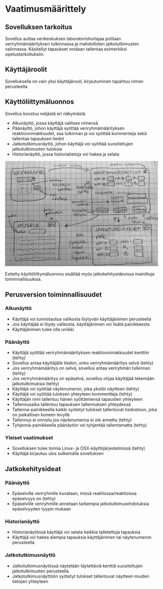 # Vaatimusmäärittely

## Sovelluksen tarkoitus

Sovellus auttaa verikeskuksen laboratoriohoitajaa potilaan veriryhmämäärityksen tulkinnassa ja mahdollisten jatkotutkimusten valinnassa. Käsitellyt tapaukset voidaan tallentaa esimerkiksi opetustarkoituksiin.

## Käyttäjäroolit

Sovelluksella on vain yksi käyttäjärooli, kirjautuminen tapahtuu nimen perusteella.

## Käyttöliittymäluonnos

Sovellus koostuu neljästä eri näkymästä:
- Alkunäyttö, jossa käyttäjä valitsee nimensä
- Päänäyttö, johon käyttäjä syöttää veriryhmämäärityksen reaktiovoimakkuudet, saa tulkinnan ja voi syöttää kommenteja sekä tallentaa tapauksen tiedot
- Jatkotutkimusnäyttö, johon käyttäjä voi syöttää suositeltujen jatkotutkimusten tuloksia
- Historianäyttö, jossa historiatietoja voi hakea ja selata

![Käyttöliittymäluonnos](https://github.com/sari-bee/ot-harjoitustyo/blob/master/dokumentaatio/UI.jpg)

Esitetty käyttöliittymäluonnos sisältää myös jatkokehitysideoissa mainittuja toiminnallisuuksia.

## Perusversion toiminnallisuudet

### Alkunäyttö

- Käyttäjä voi tunnistautua valikosta löytyvän käyttäjänimen perusteella
- Jos käyttäjää ei löydy valikosta, käyttäjänimen voi lisätä painikkeesta
- Käyttäjänimen tulee olla uniikki

### Päänäyttö

- Käyttäjä syöttää veriryhmämäärityksen reaktiovoimakkuudet kenttiin (tehty)
- Sovellus antaa käyttäjälle tiedon, onko veriryhmämääritys selvä (tehty)
- Jos veriryhmämääritys on selvä, sovellus antaa veriryhmän tulkinnan (tehty)
- Jos veriryhmämääritys on epäselvä, sovellus ohjaa käyttäjää tekemään jatkotutkimuksia (tehty)
- Käyttäjä voi syöttää näytenumeron, joka yksilöi näytteen (tehty)
- Käyttäjä voi syöttää tuloksen yhteyteen kommentteja (tehty)
- Käyttäjän nimi tallentuu hänen syöttämiensä tapausten yhteyteen
- Tallennusaika tallentuu tapauksen tallennuksen yhteydessä
- Tallenna-painikkeella kaikki syötetyt tulokset tallentuvat tiedostoon, joka on paikallisen koneen levyllä
- Tallennus ei onnistu jos näytenumeroa ei ole annettu (tehty)
- Tyhjennä-painikkeella päänäytön voi tyhjentää tallentamatta (tehty)

### Yleiset vaatimukset

- Sovelluksen tulee toimia Linux- ja OSX-käyttöjärjestelmissä (tehty)
- Käyttäjä kirjautuu ulos sulkemalla sovelluksen

## Jatkokehitysideat

### Päänäyttö

- Epäselville veriryhmille kuvataan, missä reaktiossa/reaktioissa epäselvyys on (tehty)
- Epäselville veriryhmille annetaan tarkempia jatkotutkimusehdotuksia epäselvyyden tyypin mukaan

### Historianäyttö

- Historianäytössä käyttäjä voi selata kaikkia talletettuja tapauksia
- Käyttäjä voi hakea aiempia tapauksia käyttäjänimen tai näytenumeron perusteella

### Jatkotutkimusnäyttö

- Jatkotutkimusnäytössä näytetään täytettäviä kenttiä suositeltujen jatkotutkimusten perusteella
- Jatkotutkimusnäyttöön syötetyt tulokset tallentuvat näytteen muiden tietojen yhteyteen
